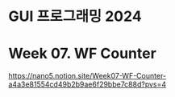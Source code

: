 # GUI 프로그래밍 2024

# Week 07. WF Counter

https://nano5.notion.site/Week07-WF-Counter-a4a3e81554cd49b2b9ae6f29bbe7c88d?pvs=4
